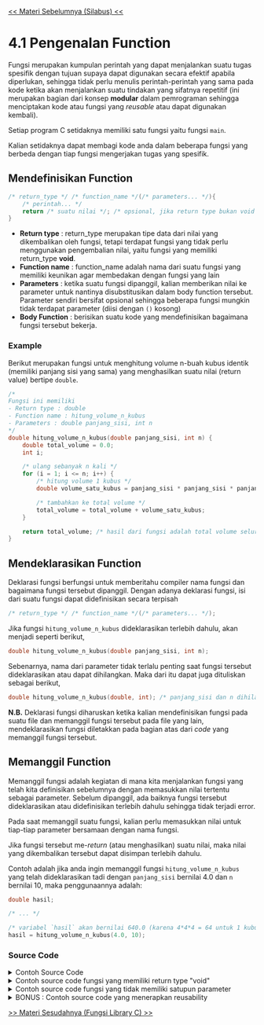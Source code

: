 [<< Materi Sebelumnya (Silabus) <<](../silabus.md)
# 4.1 Pengenalan Function

Fungsi merupakan kumpulan perintah yang dapat menjalankan suatu tugas spesifik dengan tujuan supaya dapat digunakan secara efektif apabila diperlukan, sehingga tidak perlu menulis perintah-perintah yang sama pada kode ketika akan menjalankan suatu tindakan yang sifatnya repetitif (ini merupakan bagian dari konsep **modular** dalam pemrograman sehingga menciptakan kode atau fungsi yang _reusable_ atau dapat digunakan kembali).

Setiap program C setidaknya memiliki satu fungsi yaitu fungsi `main`.

Kalian setidaknya dapat membagi kode anda dalam beberapa fungsi yang berbeda dengan tiap fungsi mengerjakan tugas yang spesifik.

## Mendefinisikan Function

```c
/* return_type */ /* function_name */(/* parameters... */){
	/* perintah... */
	return /* suatu nilai */; /* opsional, jika return type bukan void */
}
```

- __Return type__   : return_type merupakan tipe data dari nilai yang dikembalikan oleh fungsi, tetapi terdapat fungsi yang tidak perlu menggunakan pengembalian nilai, yaitu fungsi yang memiliki return_type **void**.
- __Function name__ : function_name adalah nama dari suatu fungsi yang memiliki keunikan agar membedakan dengan fungsi yang lain
- __Parameters__    : ketika suatu fungsi dipanggil, kalian memberikan nilai ke parameter untuk nantinya disubstitusikan dalam body function tersebut. Parameter sendiri bersifat opsional sehingga beberapa fungsi mungkin tidak terdapat parameter (diisi dengan `()` kosong)
- __Body Function__ : berisikan suatu kode yang mendefinisikan bagaimana fungsi tersebut bekerja.

### Example

Berikut merupakan fungsi untuk menghitung volume n-buah kubus identik (memiliki panjang sisi yang sama) yang menghasilkan suatu nilai (return value) bertipe `double`.

```c
/*
Fungsi ini memiliki
- Return type : double
- Function name : hitung_volume_n_kubus
- Parameters : double panjang_sisi, int n
*/
double hitung_volume_n_kubus(double panjang_sisi, int n) {
	double total_volume = 0.0;
	int i;

	/* ulang sebanyak n kali */
	for (i = 1; i <= n; i++) {
		/* hitung volume 1 kubus */
		double volume_satu_kubus = panjang_sisi * panjang_sisi * panjang_sisi;

		/* tambahkan ke total volume */
		total_volume = total_volume + volume_satu_kubus;
	}

	return total_volume; /* hasil dari fungsi adalah total volume seluruh kubus */
}
```

## Mendeklarasikan Function
Deklarasi fungsi berfungsi untuk memberitahu compiler nama fungsi dan bagaimana fungsi tersebut dipanggil. Dengan adanya deklarasi fungsi, isi dari suatu fungsi dapat didefinisikan secara terpisah

```c
/* return_type */ /* function_name */(/* parameters... */);
```

Jika fungsi `hitung_volume_n_kubus` dideklarasikan terlebih dahulu, akan menjadi seperti berikut,

```c
double hitung_volume_n_kubus(double panjang_sisi, int n);
```

Sebenarnya, nama dari parameter tidak terlalu penting saat fungsi tersebut dideklarasikan atau dapat dihilangkan. Maka dari itu dapat juga dituliskan sebagai berikut,

```c
double hitung_volume_n_kubus(double, int); /* panjang_sisi dan n dihilangkan, tinggal tipe data dari tiap-tiap parameter saja */
```

**N.B.** Deklarasi fungsi diharuskan ketika kalian mendefinisikan fungsi pada suatu file dan memanggil fungsi tersebut pada file yang lain, mendeklarasikan fungsi diletakkan pada bagian atas dari  _code_ yang memanggil fungsi tersebut. 

## Memanggil Function

Memanggil fungsi adalah kegiatan di mana kita menjalankan fungsi yang telah kita definisikan sebelumnya dengan memasukkan nilai tertentu sebagai parameter. Sebelum dipanggil, ada baiknya fungsi tersebut dideklarasikan atau didefinisikan terlebih dahulu sehingga tidak terjadi error.

Pada saat memanggil suatu fungsi, kalian perlu memasukkan nilai untuk tiap-tiap parameter bersamaan dengan nama fungsi.

Jika fungsi tersebut me-*return* (atau menghasilkan) suatu nilai, maka nilai yang dikembalikan tersebut dapat disimpan terlebih dahulu.

Contoh adalah jika anda ingin memanggil fungsi `hitung_volume_n_kubus` yang telah dideklarasikan tadi dengan `panjang_sisi` bernilai 4.0 dan `n` bernilai 10, maka penggunaannya adalah:
```c
double hasil;

/* ... */

/* variabel `hasil` akan bernilai 640.0 (karena 4*4*4 = 64 untuk 1 kubus kemudian dikalikan dengan 10 yaitu 640 */
hasil = hitung_volume_n_kubus(4.0, 10);
```

### Source Code


<details>
<summary>Contoh Source Code</summary>
  
```c
#include <stdio.h>

/* pendeklarasian fungsi */
double hitung_volume_n_kubus(double panjang_sisi, int n); 

int main(){
	double sisi;
	int jumlah;
	double hasil;

	printf("Masukkan panjang sisi kubus: ");
	scanf("%lf", &sisi);

	printf("Masukkan jumlah kubus: ");
	scanf("%d", &jumlah);

	/* pemanggilan fungsi */
	/* nilai yang dimasukkan sebagai parameter adalah variabel `sisi` sebagai panjang_sisi dan `jumlah` sebagai n */
	/* seluruh perintah dalam definisi fungsi hitung_volume_n_kubus kemudian dijalankan dan menghasilkan suatu nilai atau return value yang kemudian disimpan dalam variabel `hasil` */
	hasil = hitung_volume_n_kubus(sisi, jumlah);
	
	printf("Volume total : %f\n", hasil);

	return 0;
}

/* pendefinisian fungsi */
double hitung_volume_n_kubus(double panjang_sisi, int n) {
	double total_volume = 0.0;
	int i;

	/* ulang sebanyak n kali */
	for (i = 1; i <= n; i++) {
		/* hitung volume 1 kubus */
		double volume_satu_kubus = panjang_sisi * panjang_sisi * panjang_sisi;

		/* tambahkan ke total volume */
		total_volume = total_volume + volume_satu_kubus;
	}

	return total_volume; /* hasil dari fungsi adalah total volume seluruh kubus */
}

/*
Output:

Masukkan panjang sisi kubus: 4
Masukkan jumlah kubus: 10
Volume total : 640.000000
*/
```
</details>

<details>
<summary>Contoh source code fungsi yang memiliki return type "void"</summary>

```c
#include <stdio.h>

/* pendeklarasian fungsi */
void quack(int n);

int main(){
    int jumlah;
    
    printf("Masukkan jumlah quack: ");
    scanf("%d", &jumlah);
    
    /* pemanggilan fungsi */
    quack(jumlah);
	
    return 0;
}

/* pendefinisian fungsi */
void quack(int n) {
    int i;
    
    for (i = 1; i <= n; i++) {
        printf("Quack!\n");
    }
}

/*
Output:

Masukkan jumlah quack: 4 
Quack!
Quack!
Quack!
Quack!
*/
```
</details>

<details>
<summary>Contoh source code fungsi yang tidak memiliki satupun parameter</summary>

```c
#include <stdio.h>

/* pendeklarasian fungsi */
void quack_3_kali();

int main(){
	/* pemanggilan fungsi */
	quack_3_kali();

	return 0;
}

/* pendefinisian fungsi */
void quack_3_kali() {
    printf("Quack!\n");
    printf("Quack!\n");
    printf("Quack!\n");
}
```
</details>

<details>
<summary>BONUS : Contoh source code yang menerapkan reusability</summary>

```c
#include <stdio.h>

int mintaInput(char* );
int hitungVolume(int p, int l, int t);

int main() {
    /* manfaatkan reusability dari fungsi mintaInput() */
    int panjang = mintaInput("panjang");
    int lebar = mintaInput("lebar");
    int tinggi = mintaInput("tinggi");

    printf("volume balok adalah %d\n", hitungVolume(panjang, lebar, tinggi));
    return 0;
}


int mintaInput(char* jenis) {
    int angka;
    printf("============================\n");
    printf("Masukkan %s: ", jenis);
    scanf("%d", &angka);
    printf("============================\n");
    return angka;
}

int hitungVolume(int p, int l, int t) {
    return p * l * t;
}

/*
Output:

============================
Masukkan panjang: 3
============================
============================
Masukkan lebar: 4
============================
============================
Masukkan tinggi: 5
============================
volume balok adalah 60
*/
```
</details>

[>> Materi Sesudahnya (Fungsi Library C) >>](2-FungsiLibraryC.md)
